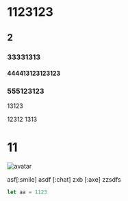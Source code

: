 # 1123123
## 2
### 33331313
#### 444413123123123
### 555123123

13123

12312
1313

# 11
![avatar](mds_sucai/web/sample.png)

asf[:smile] asdf [:chat] zxb [:axe] zzsdfs

```javascript
let aa = 1123
```
